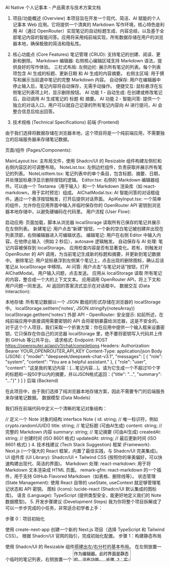 AI Native 个人记事本 - 产品需求与技术方案文档
1. 项目/功能概述 (Overview)
本项目旨在开发一个现代、简洁、AI 赋能的个人记事本 Web 应用。它将提供一个清爽的 Markdown 写作环境，核心特色是利用 AI（通过 OpenRouter）实现笔记的自动标题生成、内容总结，以及基于全部笔记内容的智能问答。应用将采用纯前端实现，所有数据存储在用户的浏览器本地，确保极致的简洁和隐私性。

2. 核心功能点 (Core Features)
笔记管理 (CRUD): 支持笔记的创建、阅读、更新和删除。
Markdown 编辑器: 右侧核心编辑区域支持 Markdown 语法，提供良好的写作体验。
三栏式布局:
左侧边栏: 展示所有笔记的列表。每个列表项包含 AI 生成的标题、更新日期 和 AI 生成的内容摘要。
右侧主区域: 用于撰写和展示当前選中笔记的完整 Markdown 内容。
自动保存: 用户在编辑器中停止输入后，笔记内容将自动保存，无需手动操作。
便捷交互: 鼠标悬浮在左侧笔记列表项上时，显示删除按钮。
AI 功能 1 - 自动生成: 在创建或修改笔记后，自动调用 AI 生成笔记的 标题 和 摘要。
AI 功能 2 - 智能问答: 提供一个独立的对话入口，用户可以就自己记录的所有笔记内容向 AI 进行提问，AI 会整合信息后给出回答。
3. 技术规格 (Technical Specifications)
前端 (Frontend)

由于我们选择将数据存储在浏览器本地，这个项目将是一个纯前端应用，不需要独立的后端服务器来存储笔记数据。

页面/组件 (Pages/Components):

MainLayout.tsx: 主布局文件，使用 Shadcn/UI 的 Resizable 组件构建左侧栏和右侧内容区的可调整布局。
NoteList.tsx: 左侧边栏组件，负责获取并展示所有笔记的列表。
NoteListItem.tsx: 笔记列表中的单个条目，包含标题、摘要、日期，并处理鼠标悬浮显示删除按钮的逻辑。
Editor.tsx: 右侧的 Markdown 编辑器组件。可以由一个 Textarea（用于输入）和一个 Markdown 渲染库（如 react-markdown，用于实时预览）组成。
AIChatModal.tsx: AI 智能问答的对话框组件。通过一个悬浮按钮触发，打开后提供对话界面。
ApiKeyInput.tsx: 一个简单的组件，允许你在应用界面中输入并临时保存你的 OpenRouter API 密钥到浏览器本地存储中，以避免硬编码在代码里。
用户流程 (User Flow):

启动应用: 页面加载，脚本从浏览器 localStorage 读取所有已保存的笔记并展示在左侧列表。
新建笔记: 用户点击“新建”按钮，一个新的空白笔记被创建并出现在列表顶部，右侧编辑器进入可编辑状态。
编辑笔记: 用户在右侧 Editor 中输入内容。在他停止输入（例如 2 秒后），autosave 逻辑触发。
自动保存与 AI 处理:
笔记内容被保存到 localStorage。
应用检查内容是否有显著变化。若有，则触发对 OpenRouter 的 API 调用，为当前笔记生成新的标题和摘要，并更新到笔记数据中。
删除笔记: 用户鼠标悬浮到左侧某个笔记上，点击出现的删除图标，确认后该笔记从 localStorage 中移除。
AI 问答:
用户点击“与笔记对话”按钮，打开 AIChatModal。
用户输入问题，点击发送。
应用从 localStorage 读取 所有笔记 的内容，整合成一个大的上下文文本。
应用调用 OpenRouter API，将上下文和用户问题一同发送。
AI 返回的答案流式显示在对话框中。
数据交互 (Data Interaction):

本地存储: 所有笔记数据以一个 JSON 数组的形式存储在浏览器的 localStorage 中。
localStorage.setItem('notes', JSON.stringify(notesArray))
localStorage.getItem('notes')
外部 API - OpenRouter:
安全提示: 如前所述，在纯前端应用中直接调用需要密钥的 API 会将密钥暴露给浏览器，这是不安全的。对于这个个人项目，我们采取一个折衷方案：你在应用中提供一个输入框来设置密钥，它只保存在你自己的浏览器 localStorage 里，绝不要将密钥写入代码并上传到 GitHub 等公共平台。
请求格式:
Endpoint: POST https://openrouter.ai/api/v1/chat/completions
Headers:
Authorization: Bearer YOUR_OPENROUTER_API_KEY
Content-Type: application/json
Body (JSON):
<JSON>
{
  "model": "deepseek/deepseek-chat-v3.1",
  "messages": [
    { "role": "system", "content": "You are a helpful assistant." },
    { "role": "user", "content": "这是我的笔记内容：[...笔记内容...]。请为它生成一个不超过10个字的标题和一段50字以内的摘要，并以JSON格式返回：{\"title\": \"...\", \"summary\": \"...\"}" }
  ]
}
后端 (Backend)

在此项目中，由于我们选择了纯浏览器本地存储方案，因此不需要专门的后端服务来存储笔记数据。
数据模型 (Data Models)

我们将在前端代码中定义一个清晰的笔记对象结构：

<TYPESCRIPT>
// 定义一个 Note 对象的结构
interface Note {
  id: string;          // 唯一标识符，例如 crypto.randomUUID()
  title: string;         // 笔记标题 (可由AI生成)
  content: string;       // 完整的 Markdown 内容
  summary: string;       // 笔记摘要 (可由AI生成)
  createdAt: string;     // 创建时间 (ISO 8601 格式)
  updatedAt: string;     // 最后更新时间 (ISO 8601 格式)
}
4. 技术栈建议 (Tech Stack Suggestion)
框架 (Framework): Next.js (一个强大的 React 框架，内置了最佳实践，与 Shadcn/UI 完美集成)。
UI 组件库 (UI Library): Shadcn/UI + Tailwind CSS (按照你的审美偏好，可以快速构建出现代、简洁的界面)。
Markdown 处理:
react-markdown: 用于将 Markdown 文本渲染成 HTML 页面。
remark-gfm: react-markdown 的一个插件，用于支持 GitHub Flavored Markdown（如表格、删除线等）。
状态管理 (State Management): 使用 React 自带的 useState, useContext 就足够管理笔记状态和 API 密钥。
图标 (Icons): lucide-react (Shadcn/UI 默认集成的图标库)。
语言 (Language): TypeScript (提供类型安全，能更好地定义我们的 Note 数据模型)。
5. 开发步骤建议 (Development Steps)
我为你将整个项目拆解成了可以一步步完成的小任务，非常适合初学者上手：

步骤 0：项目初始化

使用 create-next-app 创建一个新的 Next.js 项目（选择 TypeScript 和 Tailwind CSS）。
根据 Shadcn/UI 官网的指引，完成初始化配置。
步骤 1：构建静态布局

使用 Shadcn/UI 的 Resizable 组件搭建出左/右分栏的基本布局。
在左侧放置一个临时的笔记列表，右侧放置一个 <textarea> 作为编辑器。此时界面是静态的，没有功能。
步骤 2：实现核心笔记管理 (无 AI)

使用 useState 创建一个 notes 数组来保存所有笔记。
实现“新建笔记”功能：点击按钮向 notes 数组中添加一个新的 Note 对象。
实现笔记列表的渲染：遍历 notes 数组，将每个笔记的标题显示在左侧。
实现笔记切换：点击左侧的笔记项，将其内容显示在右侧的编辑器中。
实现笔记删除功能。
步骤 3：集成 localStorage 和自动保存

编写两个辅助函数：saveNotesToLocalStorage(notes) 和 loadNotesFromLocalStorage()。
使用 useEffect Hook，在 notes 状态发生变化时，调用 saveNotesToLocalStorage。
在应用首次加载时，调用 loadNotesFromLocalStorage 初始化 notes 状态。
为 <textarea> 添加 onChange 事件，使用 setTimeout 实现一个简单的防抖（debounce）函数，实现停止输入后自动保存。
步骤 4：集成 Markdown 预览

安装 react-markdown。
在编辑器旁边或下方开辟一块区域，使用 <ReactMarkdown> 组件实时渲染编辑器中的文本，提供预览。
步骤 5：集成 AI 功能（标题/摘要生成）

创建一个安全的 ApiKeyInput 组件，让你可以输入并保存 API 密钥到 localStorage。
封装一个 callOpenRouter 函数，负责发送网络请求到 OpenRouter API。
修改自动保存逻辑：当笔记内容更新后，调用 callOpenRouter，并附上特定指令（Prompt）来获取标题和摘要，然后更新对应的 Note 对象。
步骤 6：实现 AI 智能问答

创建 AIChatModal 组件和触发它的按钮。
在用户提问时，从 localStorage 拿到所有笔记内容，拼接成一个大的上下文。
调用 callOpenRouter，将上下文和问题一起发送给 AI。
将 AI 返回的结果显示在聊天界面中。
步骤 7：UI 优化与收尾

完善样式，使其更接近苹果风格（增加留白、调整字体、使用柔和的边框和阴影）。
处理各种边缘情况，例如：没有笔记时的空状态显示。
优化交互细节，如悬浮效果、点击动画等。